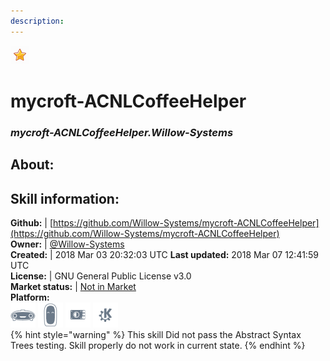 ```yaml
--- 
description: 
---
```


![](../.gitbook/assets/star.png)  
# mycroft-ACNLCoffeeHelper  
### _mycroft-ACNLCoffeeHelper.Willow-Systems_  
## About:  


## Skill information:  
**Github:** | [https://github.com/Willow-Systems/mycroft-ACNLCoffeeHelper](https://github.com/Willow-Systems/mycroft-ACNLCoffeeHelper)  
**Owner:** | [@Willow-Systems](https://github.com/Willow-Systems)  
**Created:** | 2018 Mar 03 20:32:03 UTC  **Last updated:** 2018 Mar 07 12:41:59 UTC  
**License:** | GNU General Public License v3.0  
**Market status:** | [Not in Market](https://market.mycroft.ai/skill/)  
**Platform:**  
 ![](../.gitbook/assets/mark-1-icon.png)  ![](../.gitbook/assets/mark-2-icon.png)  ![](../.gitbook/assets/picroft-icon.png)  ![](../.gitbook/assets/kde.png)   
{% hint style="warning" %}
This skill Did not pass the Abstract Syntax Trees testing. Skill properly do not work in current state.
{% endhint %}
